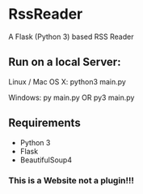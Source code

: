 # RssReader
A Flask (Python 3) based RSS Reader

## Run on a local Server:
Linux / Mac OS X: python3 main.py

Windows: py main.py OR py3 main.py

## Requirements
* Python 3
* Flask
* BeautifulSoup4

### This is a Website not a plugin!!!
